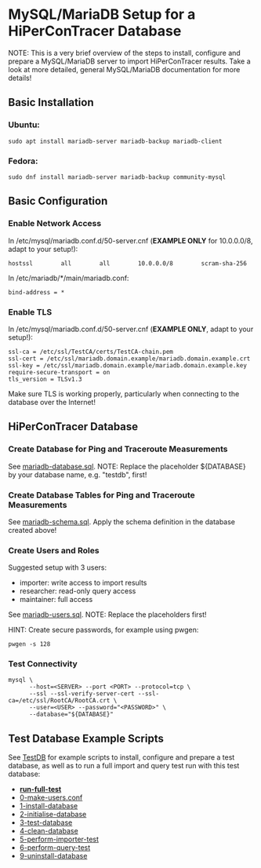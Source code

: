 # MySQL/MariaDB Setup for a HiPerConTracer Database

NOTE: This is a very brief overview of the steps to install, configure and prepare a MySQL/MariaDB server to import HiPerConTracer results. Take a look at more detailed, general MySQL/MariaDB documentation for more details!


## Basic Installation

### Ubuntu:
```
sudo apt install mariadb-server mariadb-backup mariadb-client
```
### Fedora:
```
sudo dnf install mariadb-server mariadb-backup community-mysql
```


## Basic Configuration

### Enable Network Access

In /etc/mysql/mariadb.conf.d/50-server.cnf (**EXAMPLE ONLY** for 10.0.0.0/8, adapt to your setup!):
```
hostssl        all        all        10.0.0.0/8        scram-sha-256
```

In /etc/mariadb/*/main/mariadb.conf:
```
bind-address = *
```

### Enable TLS

In /etc/mysql/mariadb.conf.d/50-server.cnf (**EXAMPLE ONLY**, adapt to your setup!):
```
ssl-ca = /etc/ssl/TestCA/certs/TestCA-chain.pem
ssl-cert = /etc/ssl/mariadb.domain.example/mariadb.domain.example.crt
ssl-key = /etc/ssl/mariadb.domain.example/mariadb.domain.example.key
require-secure-transport = on
tls_version = TLSv1.3
```

Make sure TLS is working properly, particularly when connecting to the database over the Internet!


## HiPerConTracer Database

### Create Database for Ping and Traceroute Measurements

See [mariadb-database.sql](mariadb-database.sql). NOTE: Replace the placeholder ${DATABASE} by your database name, e.g. "testdb", first!


### Create Database Tables for Ping and Traceroute Measurements

See [mariadb-schema.sql]([mariadb-schema.sql). Apply the schema definition in the database created above!

### Create Users and Roles

Suggested setup with 3 users:
- importer: write access to import results
- researcher: read-only query access
- maintainer: full access

See [mariadb-users.sql](mariadb-users.sql). NOTE: Replace the placeholders first!

HINT: Create secure passwords, for example using pwgen:
```
pwgen -s 128
```

### Test Connectivity
```
mysql \
      --host=<SERVER> --port <PORT> --protocol=tcp \
      --ssl --ssl-verify-server-cert --ssl-ca=/etc/ssl/RootCA/RootCA.crt \
      --user=<USER> --password="<PASSWORD>" \
      --database="${DATABASE}"
```


## Test Database Example Scripts

See [TestDB](../TestDB) for example scripts to install, configure and prepare a test database, as well as to run a full import and query test run with this test database:
- **[run-full-test](../TestDB/run-full-test)**
- [0-make-users.conf](../TestDB/0-make-users.conf)
- [1-install-database](../TestDB/1-install-database)
- [2-initialise-database](../TestDB/2-initialise-database)
- [3-test-database](../TestDB/3-test-database)
- [4-clean-database](../TestDB/4-clean-database)
- [5-perform-importer-test](../TestDB/5-perform-importer-test)
- [6-perform-query-test](../TestDB/6-perform-query-test)
- [9-uninstall-database](../TestDB/9-uninstall-database)
